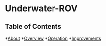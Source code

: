 # Underwater-ROV
## Table of Contents
*[About](#About)
*[Overview](#Overview)
*[Operation](#Operation)
*[Improvements](#Improvements)
